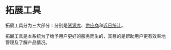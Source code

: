 # 拓展工具

拓展工具分为三大部分：分别是[资源库](https://58ee.top/shares)、[供应商](https://58ee.top/provider)和[近日统计](https://58ee.top/dashboard)。

拓展工具是本系统为了给予用户更好的服务而生的，其目的是帮助用户更有效率地管理及了解产品情况。

